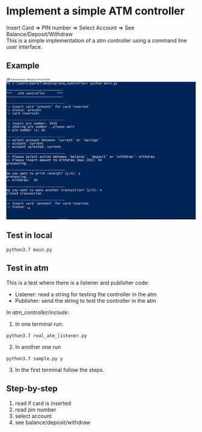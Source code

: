 # Implement a simple ATM controller
Insert Card => PIN number => Select Account => See Balance/Deposit/Withdraw<br>
This is a simple implementation of a atm controller using a command line user interface.

## Example
<img src="./example.png" align="center"><br>

## Test in local
```
python3.7 main.py
```

## Test in atm
This is a test where there is a listener and publisher code: <br>
- Listener: read a string for testing the controller in the atm
- Publisher: send the string to test the controller in the atm

In *atm_controller/include*:
1. In one terminal run:
```
python3.7 real_atm_listener.py
```
2. In another one run
```
python3.7 sample.py y
```
3. In the first terminal follow the steps.

## Step-by-step
1. read if card is inserted
2. read pin number
3. select account
4. see balance/deposit/withdraw